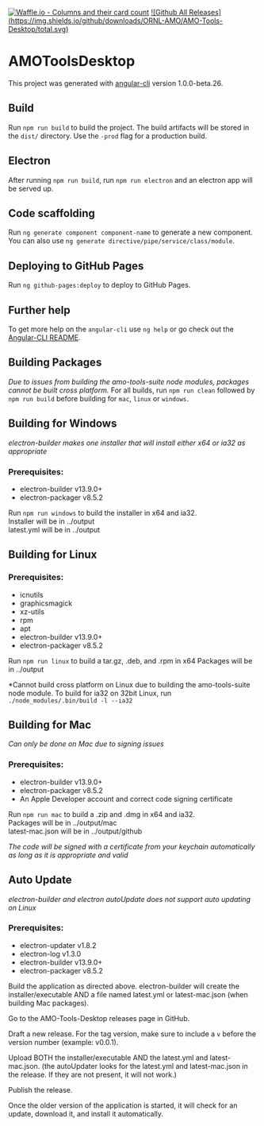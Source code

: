 [![Waffle.io - Columns and their card count](https://badge.waffle.io/ORNL-AMO/AMO-Tools-Desktop.svg?columns=all)](http://waffle.io/ORNL-AMO/AMO-Tools-Desktop)
[![Github All Releases]
(https://img.shields.io/github/downloads/ORNL-AMO/AMO-Tools-Desktop/total.svg)]()

# AMOToolsDesktop

This project was generated with [angular-cli](https://github.com/angular/angular-cli) version 1.0.0-beta.26.

## Build

Run `npm run build` to build the project. The build artifacts will be stored in the `dist/` directory. Use the `-prod` flag for a production build.

## Electron

After running `npm run build`, run `npm run electron` and an electron app will be served up.

## Code scaffolding

Run `ng generate component component-name` to generate a new component. You can also use `ng generate directive/pipe/service/class/module`.

## Deploying to GitHub Pages

Run `ng github-pages:deploy` to deploy to GitHub Pages.

## Further help

To get more help on the `angular-cli` use `ng help` or go check out the [Angular-CLI README](https://github.com/angular/angular-cli/blob/master/README.md).

## Building Packages

*Due to issues from building the amo-tools-suite node modules, packages cannot be built cross platform.*
For all builds, run `npm run clean` followed by `npm run build` before building for `mac`, `linux` or `windows`.

## Building for Windows

*electron-builder makes one installer that will install either x64 or ia32 as appropriate*  

### Prerequisites:  
  * electron-builder v13.9.0+  
  * electron-packager v8.5.2  

Run `npm run windows` to build the installer in x64 and ia32.   
Installer will be in ../output  
latest.yml will be in ../output  

## Building for Linux

### Prerequisites:  
  * icnutils  
  * graphicsmagick  
  * xz-utils  
  * rpm  
  * apt  
  * electron-builder v13.9.0+  
  * electron-packager v8.5.2  

Run `npm run linux` to build a tar.gz, .deb, and .rpm in x64
Packages will be in ../output  

*Cannot build cross platform on Linux due to building the amo-tools-suite node module. To build for ia32 on 32bit Linux, run `./node_modules/.bin/build -l --ia32`

## Building for Mac
*Can only be done on Mac due to signing issues*  

### Prerequisites:  
  * electron-builder v13.9.0+  
  * electron-packager v8.5.2  
  * An Apple Developer account and correct code signing certificate  

Run `npm run mac` to build a .zip and .dmg in x64 and ia32.  
Packages will be in ../output/mac  
latest-mac.json will be in ../output/github  

*The code will be signed with a certificate from your keychain automatically as long as it is appropriate and valid*  

## Auto Update

*electron-builder and electron autoUpdate does not support auto updating on Linux*

### Prerequisites:  
  * electron-updater v1.8.2  
  * electron-log v1.3.0  
  * electron-builder v13.9.0+  
  * electron-packager v8.5.2  

Build the application as directed above. electron-builder will create the installer/executable AND a file named latest.yml or latest-mac.json (when building Mac packages).

Go to the AMO-Tools-Desktop releases page in GitHub.  

Draft a new release. For the tag version, make sure to include a `v` before the version number (example: v0.0.1).  

Upload BOTH the installer/executable AND the latest.yml and latest-mac.json. (the autoUpdater looks for the latest.yml and latest-mac.json in the release. If they are not present, it will not work.)  

Publish the release.  

Once the older version of the application is started, it will check for an update, download it, and install it automatically.  
